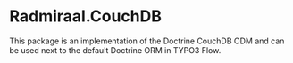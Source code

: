Radmiraal.CouchDB
=================

This package is an implementation of the Doctrine CouchDB ODM and can be used next to the default Doctrine ORM
in TYPO3 Flow.